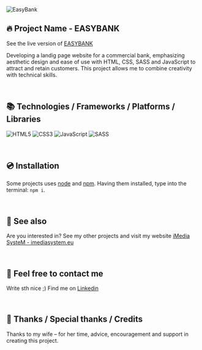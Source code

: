 ![EasyBank](https://github.com/user-attachments/assets/893d2479-2f6e-48b5-98f4-365b289f71d8)

## 🔥 Project Name - EASYBANK
See the live version of [EASYBANK](https://imediasystem.github.io/Bistro/)

Developing a landig page website for a commercial bank, emphasizing aesthetic design and ease of use with HTML, CSS, SASS and JavaScript to attract and retain customers. This project allows me to combine creativity with technical skills.

&nbsp;

## 📚 Technologies / Frameworks / Platforms / Libraries
![HTML5](https://img.shields.io/badge/html5-%23E34F26.svg?style=for-the-badge&logo=html5&logoColor=white)
![CSS3](https://img.shields.io/badge/css3-%231572B6.svg?style=for-the-badge&logo=css3&logoColor=white)
![JavaScript](https://img.shields.io/badge/javascript-%23323330.svg?style=for-the-badge&logo=javascript&logoColor=%23F7DF1E)
![SASS](https://img.shields.io/badge/sass-CC6699.svg?style=for-the-badge&logo=sass&logoColor=white)

&nbsp;

## 💿 Installation
Some projects uses [node](https://nodejs.org/en/) and [npm](https://www.npmjs.com/). Having them installed, type into the terminal: `npm i`.

&nbsp;

## 🔗 See also
Are you interested in? See my other projects and visit my website [iMedia SysteM - imediasystem.eu](https://imediasystem.eu/)

&nbsp;

## 📝 Feel free to contact me
Write sth nice ;) Find me on [Linkedin](https://www.linkedin.com/in/krzysztof-graca-47698997/)

&nbsp;

## 👏 Thanks / Special thanks / Credits
Thanks to my wife – for her time, advice, encouragement and support in creating this project.
